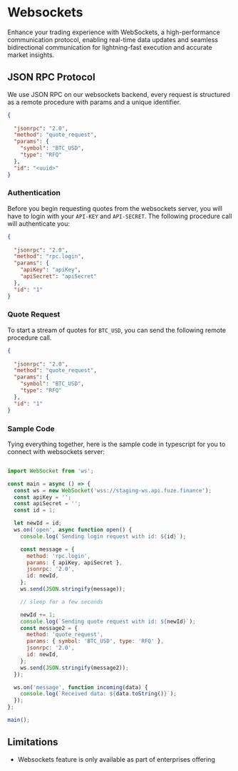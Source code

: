 # Websockets

Enhance your trading experience with WebSockets, a high-performance communication protocol, enabling real-time data updates and seamless bidirectional communication for lightning-fast execution and accurate market insights.

## JSON RPC Protocol
We use JSON RPC on our websockets backend, every request is structured as a remote procedure with params and a unique
identifier.

```json
{
  
  "jsonrpc": "2.0",
  "method": "quote_request",
  "params": {
    "symbol": "BTC_USD",
    "type": "RFQ"
  },
  "id": "<uuid>"
}
```

### Authentication
Before you begin requesting quotes from the websockets server, you will have to login with your `API-KEY` and
`API-SECRET`. The following procedure call will authenticate you:

```json
{
  
  "jsonrpc": "2.0",
  "method": "rpc.login",
  "params": {
    "apiKey": "apiKey",
    "apiSecret": "apiSecret"
  },
  "id": "1"
}
```

### Quote Request
To start a stream of quotes for `BTC_USD`, you can send the following remote procedure call.

```json
{
  
  "jsonrpc": "2.0",
  "method": "quote_request",
  "params": {
    "symbol": "BTC_USD",
    "type": "RFQ"
  },
  "id": "1"
}
```

### Sample Code
Tying everything together, here is the sample code in typescript for you to connect with websockets server:

```js

import WebSocket from 'ws';

const main = async () => {
  const ws = new WebSocket('wss://staging-ws.api.fuze.finance');
  const apiKey = '';
  const apiSecret = '';
  const id = 1;

  let newId = id;
  ws.on('open', async function open() {
    console.log(`Sending login request with id: ${id}`);

    const message = {
      method: 'rpc.login',
      params: { apiKey, apiSecret },
      jsonrpc: '2.0',
      id: newId,
    };
    ws.send(JSON.stringify(message));

    // sleep for a few seconds

    newId += 1;
    console.log(`Sending quote request with id: ${newId}`);
    const message2 = {
      method: 'quote_request',
      params: { symbol: 'BTC_USD', type: 'RFQ' },
      jsonrpc: '2.0',
      id: newId,
    };
    ws.send(JSON.stringify(message2));
  });

  ws.on('message', function incoming(data) {
    console.log(`Received data: ${data.toString()}`);
  });
};

main();
```

## Limitations
- Websockets feature is only available as part of enterprises offering
